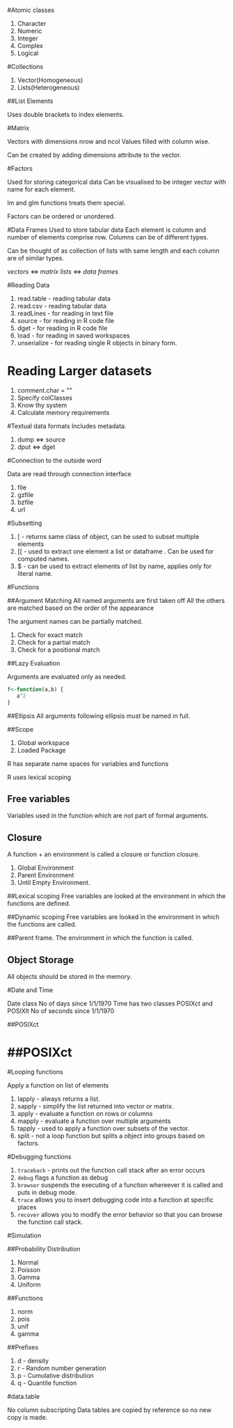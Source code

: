 #Atomic classes

1. Character
2. Numeric
3. Integer
4. Complex
5. Logical

#Collections

1.  Vector(Homogeneous)
2.  Lists(Heterogeneous)

##List Elements

Uses double brackets to index elements.

#Matrix

Vectors with dimensions nrow and ncol
Values filled with column wise.

Can be created by adding dimensions attribute to the vector.

#Factors

Used for storing categorical data
Can be visualised to be integer vector with name for each element.

lm and glm functions treats them special.

Factors can be ordered or unordered.

#Data Frames
Used to store tabular data
Each element is column and number of elements comprise row. Columns can be of different types.

Can be thought of as collection of lists with same length and each column are of similar types. 

*vectors* <=> *matrix*
*lists*   <=> *data frames*

#Reading Data

1.   read.table - reading tabular data
2.   read.csv - reading tabular data
3.   readLines - for reading in text file
4.   source - for reading in R code file
5.   dget   - for reading in R code file
6.   load - for reading in saved workspaces
7.   unserialize - for reading single R objects in binary form.

# Reading Larger datasets
1.  comment.char = ""
2.  Specify colClasses
3.  Know thy system
4.  Calculate memory requirements

#Textual data formats
Includes metadata.

1.  dump <=> source
2.  dput <=> dget

#Connection to the outside word

Data are read through connection interface
1.  file
2.  gzfile
3.  bzfile
4.  url

#Subsetting
1.   [  - returns same class of object, can be used to subset multiple elements
2.   [[ - used to extract one element a list or dataframe . Can be used for computed names.
3.   $ - can be used to extract elements of list by name, applies only for literal name.


#Functions

##Argument Matching
All named arguments are first taken off
All the others are matched based on the order of the appearance

The argument names can be partially matched.
1.  Check for exact match
2.  Check for a partial match
3.  Check for a positional match

##Lazy Evaluation

Arguments are evaluated only as needed.

```R
f<-function(a,b) {
   a^2
}
```

##Ellipsis
All arguments following ellipsis must be named in full.

##Scope
1.   Global workspace
2.   Loaded Package

R has separate name spaces for variables and functions

R uses lexical scoping

## Free variables
Variables used in the function which are not part of formal arguments.

## Closure
A function  + an environment is called a closure or function closure.

1.   Global Environment
2.   Parent Environment 
3.   Until Empty Environment.

##Lexical scoping
Free variables are looked at the environment in which the functions are defined.

##Dynamic scoping
Free variables are looked in the environment in which the functions are called.

##Parent frame.
The environment in which the function is called.

## Object Storage
All objects should be stored in the memory.

#Date and Time

Date class 
No of days since 1/1/1970
Time has two classes POSIXct and POSIXlt
No of seconds since 1/1/1970


##POSIXct


##POSIXct
=======
#Looping functions

Apply a function on list of elements

1. lapply - always returns a list.
2. sapply - simplify the list returned into vector or matrix.
2. apply  - evaluate a function on rows or columns
3. mapply - evaluate a function over multiple arguments
5. tapply - used to apply a function over subsets of the vector.
6. split - not a loop function but splits a object into groups based on factors.

#Debugging functions

1.  `traceback` - prints out the function call stack after an error occurs
2.  `debug` flags a function as debug
3. `browser` suspends the executing of a function whereever it is called and puts in debug mode.
4.  `trace` allows you to insert debugging code into a function at specific places
5.  `recover` allows you to modify the error behavior so that you can browse the function call stack.

#Simulation

##Probability Distribution

1.  Normal
2.  Poisson
3.  Gamma
4.  Uniform

##Functions

1. norm
2. pois
3. unif
4. gamma

##Prefixes

1.  d - density
2.  r - Random number generation
3.  p - Cumulative distribution
4.  q - Quantile function

#data.table


No column subscripting
Data tables are copied by reference so no new copy is made.
